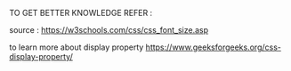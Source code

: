 TO GET BETTER KNOWLEDGE REFER :

source : <https://w3schools.com/css/css_font_size.asp>

to learn more about display property
<https://www.geeksforgeeks.org/css-display-property/>

<!--
display property
The Display property in CSS defines how the components(div, hyperlink, heading, etc) are going to be placed on the web page. As the name suggests, this property is used to define the display of the different parts of a web page.

Syntax:

display: value;
Property values:

Please read more about properties mention below

Value :      	Description
inline :      	It is used to display an element as an inline element.
block :      	It is used to display an element as a block element
contents :      	It is used to disappear the container.
flex :      	It is used to display an element as a block-level flex container.
grid :      	It is used to display an element as a block-level grid container.
inline-block :      	It is used to display an element as an inline-level block container.
inline-flex :      	It is used to display an element as an inline-level flex container.
inline-grid :      	It is used to display an element as an inline-level grid container.
inline-table :      	It is used to display an inline-level table
list-item :      	It is used to display all the elements in <li> element.
run-in :      	It is used to display an element inline or block level, depending on the context.
table :      	It is used to set the behavior as <table> for all elements.
table-caption :      	It is used to set the behavior as <caption> for all elements.
table-column-group :      	It is used to set the behavior as <column> for all elements.
table-header-group :      	It is used to set the behavior as <header> for all elements.
table-footer-group :      	It is used to set the behavior as <footer> for all elements.
table-row-group :      	It is used to set the behavior as <row> for all elements.
table-cell :      	It is used to set the behavior as <td> for all elements.
table-column :      	It is used to set the behavior as <col> for all elements.
table-row	 :      It is used to set the behavior as <tr> for all elements.
none :      	It is used to remove the element.
initial :      	It is used to set the default value.
inherit :      	It is used to inherit property from its parents’ elements.
 -->
